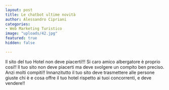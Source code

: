 ```yaml
---
layout: post
title: Le chatbot ultime novità
author: Alessandro Cipriani
categories:
- Web Marketing Turistico
image: "uploads/42.jpg"
featured: true
hidden: false

---
```

Il sito del tuo Hotel non deve piacerti!!! Si caro amico albergatore è proprio cosi!! Il tuo sito non deve piacerti ma deve svolgere un compito ben preciso. Anzi molti compiti!!
Innanzitutto il tuo sito deve trasmettere alle persone giuste chi è e cosa offre il tuo hotel rispetto ai tuoi concorrenti, e deve vendere!!